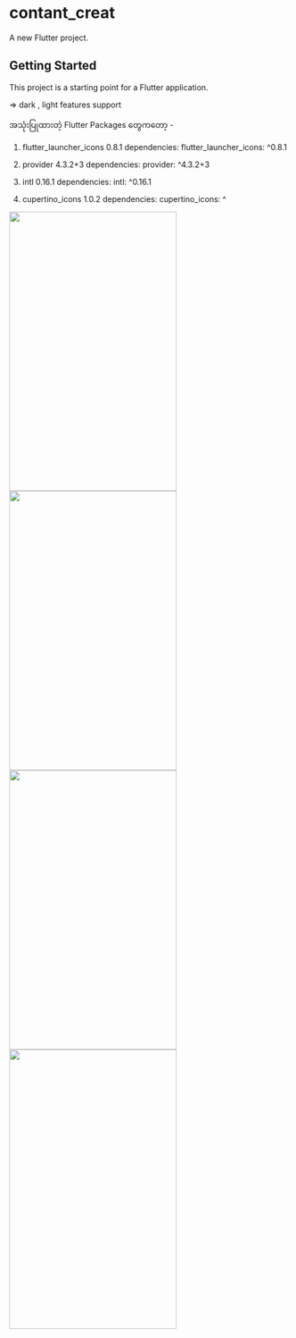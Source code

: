 # contant_creat

A new Flutter project.

## Getting Started

This project is a starting point for a Flutter application.

=> dark , light features support

အသုံးပြုထားတဲ့ Flutter Packages တွေကတော့ -
  
  1. flutter_launcher_icons 0.8.1
      dependencies:
        flutter_launcher_icons: ^0.8.1
  
  2. provider 4.3.2+3
      dependencies:
        provider: ^4.3.2+3

  3. intl 0.16.1
      dependencies:
        intl: ^0.16.1

  4. cupertino_icons 1.0.2
      dependencies:
        cupertino_icons: ^<latest-version>

<img src="https://user-images.githubusercontent.com/38067432/104413357-98198300-559c-11eb-866c-198f12a6bb0e.png" width="300" height="500">
<img src="https://user-images.githubusercontent.com/38067432/104413364-9c45a080-559c-11eb-9765-236c72d8855b.png" width="300" height="500">
<img src="https://user-images.githubusercontent.com/38067432/104413368-9f409100-559c-11eb-9048-a83c7d7aaf73.png" width="300" height="500">
<img src="https://user-images.githubusercontent.com/38067432/104413375-a23b8180-559c-11eb-8daa-f61f2065412e.png" width="300" height="500">


